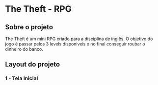 <h1>The Theft - RPG</h1>

<h2>Sobre o projeto</h2>
<p>The Theft é um mini RPG criado para a disciplina de inglês. O objetivo do jogo é passar pelos 3 levels disponiveis e no final conseguir roubar o dinheiro do banco.</p>

<h2>Layout do projeto</h2>

<h3>1 - Tela Inicial</h3>
<img src=''>
